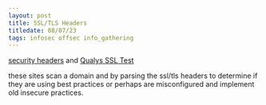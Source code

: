 ```yaml
---
layout: post
title: SSL/TLS Headers
titledate: 08/07/23
tags: infosec offsec info_gathering
---
```


[security headers](https://securityheaders.com) and [Qualys SSL Test](https://www.ssllabs.com/ssltest)

these sites scan a domain and by parsing the ssl/tls headers to determine if they are using best practices or
perhaps are misconfigured and implement old insecure practices.